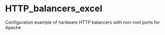 # HTTP_balancers_excel
Configuration example of hardware HTTP balancers with non-root ports for Apache
